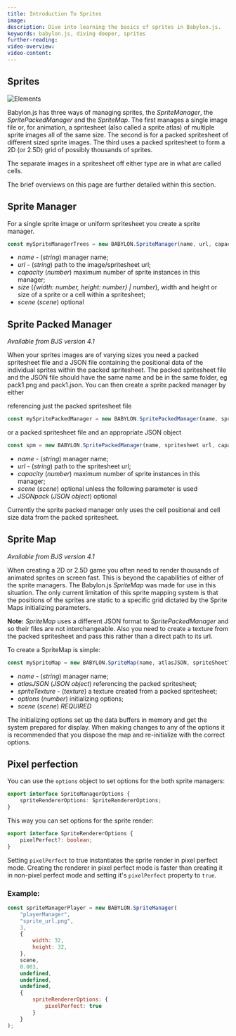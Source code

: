 ```yaml
---
title: Introduction To Sprites
image:
description: Dive into learning the basics of sprites in Babylon.js.
keywords: babylon.js, diving deeper, sprites
further-reading:
video-overview:
video-content:
---
```


## Sprites

![Elements](/img/how_to/Sprites/08.png)

Babylon.js has three ways of managing sprites, the _SpriteManager_, the _SpritePackedManager_ and the _SpriteMap_. The first manages a single image file or, for animation, a spritesheet (also called a sprite atlas) of multiple sprite images all of the same size. The second is for a packed spritesheet of different sized sprite images. The third uses a packed spritesheet to form a 2D (or 2.5D) grid of possibly thousands of sprites.

The separate images in a spritesheet off either type are in what are called cells.

The brief overviews on this page are further detailed within this section.

## Sprite Manager

For a single sprite image or uniform spritesheet you create a sprite manager.

```javascript
const mySpriteManagerTrees = new BABYLON.SpriteManager(name, url, capacity, size, scene); //scene is optional and defaults to the current scene
```

- _name_ - (_string_) manager name;
- _url_ - (_string_) path to the image/spritesheet url;
- _capacity_ (_number_) maximum number of sprite instances in this manager;
- _size_ (_\{width: number, height: number\} | number_), width and height or size of a sprite or a cell within a spritesheet;
- _scene_ (_scene_) optional

## Sprite Packed Manager

_Available from BJS version 4.1_

When your sprites images are of varying sizes you need a packed spritesheet file and a JSON file containing the positional data of the individual sprites within the packed spritesheet. The packed spritesheet file and the JSON file should have the same name and be in the same folder, eg pack1.png and pack1.json. You can then create a sprite packed manager by either

referencing just the packed spritesheet file

```javascript
const mySpritePackedManager = new BABYLON.SpritePackedManager(name, spritesheet url, capacity, scene); //scene is optional and defaults to the current scene
```

or a packed spritesheet file and an appropriate JSON object

```javascript
const spm = new BABYLON.SpritePackedManager(name, spritesheet url, capacity, scene, atlasJSON);
```

- _name_ - (_string_) manager name;
- _url_ - (_string_) path to the spritesheet url;
- _capacity_ (_number_) maximum number of sprite instances in this manager;
- _scene_ (_scene_) optional unless the following parameter is used
- _JSONpack_ (_JSON object_) optional

Currently the sprite packed manager only uses the cell positional and cell size data from the packed spritesheet.

## Sprite Map

_Available from BJS version 4.1_

When creating a 2D or 2.5D game you often need to render thousands of animated sprites on screen fast. This is beyond the capabilities of either of the sprite managers. The Babylon.js _SpriteMap_ was made for use in this situation. The only current limitation of this sprite mapping system is that the positions of the sprites are static to a specific grid dictated by the Sprite Maps initializing parameters.

**Note:** _SpriteMap_ uses a different JSON format to _SpritePackedManager_ and so their files are not interchangeable. Also you need to create a texture from the packed spritesheet and pass this rather than a direct path to its url.

To create a SpriteMap is simple:

```javascript
const mySpriteMap = new BABYLON.SpriteMap(name, atlasJSON, spriteSheetTexture, options, scene);
```

- _name_ - (_string_) manager name;
- _atlasJSON_ (_JSON object_) referencing the packed spritesheet;
- _spriteTexture_ - (_texture_) a texture created from a packed spritesheet;
- _options_ (_number_) initializing options;
- _scene_ (_scene_) _REQUIRED_

The initializing options set up the data buffers in memory and get the system prepared for display. When making changes to any of the options it is recommended that you dispose the map and re-initialize with the correct options.

## Pixel perfection

You can use the `options` object to set options for the both sprite managers:

```typescript
export interface SpriteManagerOptions {
    spriteRendererOptions: SpriteRendererOptions;
}
```

This way you can set options for the sprite render:

```typescript
export interface SpriteRendererOptions {
    pixelPerfect?: boolean;
}
```

Setting `pixelPerfect` to true instantiates the sprite render in pixel perfect mode. Creating the renderer in pixel perfect mode is faster than creating it in non-pixel perfect mode and setting it's `pixelPerfect` property to `true`.

### Example:

```javascript
const spriteManagerPlayer = new BABYLON.SpriteManager(
    "playerManager",
    "sprite_url.png",
    3,
    {
        width: 32,
        height: 32,
    },
    scene,
    0.003,
    undefined,
    undefined,
    undefined,
    {
        spriteRendererOptions: {
            pixelPerfect: true
        }
    }
);
```
